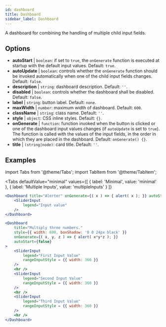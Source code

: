 ```yaml
--- 
id: dashboard 
title: Dashboard
sidebar_label: Dashboard 
---
```


A dashboard for combining the handling of multiple child input fields.

## Options

* __autoStart__ | `boolean`: if set to `true`, the `onGenerate` function is executed at startup with the default input values. Default: `true`.
* __autoUpdate__ | `boolean`: controls whether the `onGenerate` function should be invoked automatically when one of the child input fields changes. Default: `false`.
* __description__ | `string`: dashboard description. Default: `''`.
* __disabled__ | `boolean`: controls whether the dashboard shall be disabled. Default: `false`.
* __label__ | `string`: button label. Default: `none`.
* __maxWidth__ | `number`: maximum width of dashboard. Default: `600`.
* __className__ | `string`: class name. Default: `''`.
* __style__ | `object`: CSS inline styles. Default: `{}`.
* __onGenerate__ | `function`: function invoked when the button is clicked or one of the dashboard input values changes (if `autoUpdate` is set to `true`). The function is called with the values of the input fields, in the order in which they are placed in the dashboard. Default: `onGenerate() {}`.
* __title__ | `(string|node)`: card title. Default: `''`.


## Examples

import Tabs from '@theme/Tabs';
import TabItem from '@theme/TabItem';

<Tabs
    defaultValue="minimal"
    values={[
        { label: 'Minimal', value: 'minimal' },
        { label: 'Multiple Inputs', value: 'multipleInputs' }
    ]}
>

<TabItem value="minimal"> 

```jsx live
<Dashboard title="Alerter" onGenerate={( x ) => { alert( x ); }} autoStart={false} >
    <SliderInput
        legend="Input value"
    />
</Dashboard>
```

</TabItem>

<TabItem value="multipleInputs" > 

```jsx live
<Dashboard 
    title="Multiply three numbers."
    style={{ width: 600, boxShadow: '0 0 24px black' }}
    onGenerate={( x, y, z ) => { alert( x*y*z ); }} 
    autoStart={false} 
>
    <SliderInput
        legend="First Input Value"
        rangeInputStyle = {{ width: 360 }}
    />
    <hr />
    <SliderInput
        legend="Second Input Value"
        rangeInputStyle = {{ width: 360 }}
    />
    <hr />
    <SliderInput
        legend="Third Input Value"
        rangeInputStyle = {{ width: 360 }}
    />
    <hr />
</Dashboard>
```

</TabItem>

</Tabs>
